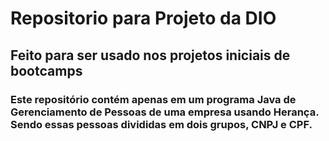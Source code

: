 # Repositorio para Projeto da DIO

## Feito para ser usado nos projetos iniciais de bootcamps

### Este repositório contém apenas em um programa Java de Gerenciamento de Pessoas de uma empresa usando Herança. Sendo essas pessoas divididas em dois grupos, CNPJ e CPF.
